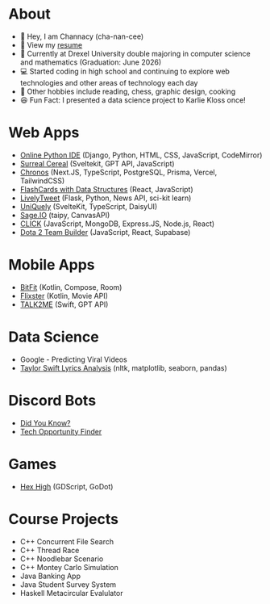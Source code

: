 
# About

- 👋 Hey, I am Channacy (cha-nan-cee)
- 📜 View my [resume](https://docs.google.com/document/d/1ng0Jm6Bq8qTJhxZ_Rml_KdtWcQ6mp6AnGsl27YqUn2Y/edit?usp=sharing)
- 🏫 Currently at Drexel University double majoring in computer science and mathematics (Graduation: June 2026)
- 💻 Started coding in high school and continuing to explore web technologies and other areas of technology each day 
- 📖 Other hobbies include reading, chess, graphic design, cooking
- 😆 Fun Fact: I presented a data science project to Karlie Kloss once!

# Web Apps
- [Online Python IDE](https://github.com/channacy/Python-IDE) (Django, Python, HTML, CSS, JavaScript, CodeMirror)
- [Surreal Cereal]('https://github.com/channacy/Surreal-Cereal') (Sveltekit, GPT API, JavaScript)
- [Chronos]('https://github.com/channacy/Chronos') (Next.JS, TypeScript, PostgreSQL, Prisma, Vercel, TailwindCSS)
- [FlashCards with Data Structures]('https://github.com/channacy/web102_week2') (React, JavaScript)
- [LivelyTweet]('https://github.com/channacy/LivelyTweet') (Flask, Python, News API, sci-kit learn)
- [UniQuely]('https://github.com/channacy/idm364-cu62') (SvelteKit, TypeScript, DaisyUI)
- [Sage.IO]('https://github.com/channacy/Sage.io') (taipy, CanvasAPI)
- [CLICK]('https://github.com/channacy/CLICK') (JavaScript, MongoDB, Express.JS, Node.js, React)
- [Dota 2 Team Builder]('https://github.com/channacy/AND102-Unit5Project') (JavaScript, React, Supabase)

# Mobile Apps
- [BitFit]('https://github.com/channacy/AND102-Unit5Project') (Kotlin, Compose, Room)
- [Flixster]('https://github.com/channacy/FlixsterApp') (Kotlin, Movie API)
- [TALK2ME]('https://github.com/amirkaidarov/TalkToMe') (Swift, GPT API)

# Data Science
- Google - Predicting Viral Videos 
- [Taylor Swift Lyrics Analysis]('https://github.com/channacy/Taylor-Swift-Lyrics-Analysis') (nltk, matplotlib, seaborn, pandas)

# Discord Bots
- [Did You Know?]('https://github.com/channacy/Did-You-Know-Bot')
- [Tech Opportunity Finder]('https://github.com/channacy/Tech-Opportunity-Finder')


# Games
- [Hex High]('https://github.com/channacy/hex-high') (GDScript, GoDot)


# Course Projects
- C++ Concurrent File Search
- C++ Thread Race
- C++ Noodlebar Scenario
- C++ Montey Carlo Simulation
- Java Banking App 
- Java Student Survey System
- Haskell Metacircular Evalulator
